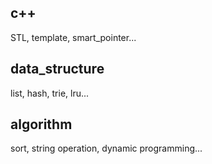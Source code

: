 ## c++
STL, template, smart_pointer...
## data_structure
list, hash, trie, lru...
## algorithm
sort, string operation, dynamic programming... 
